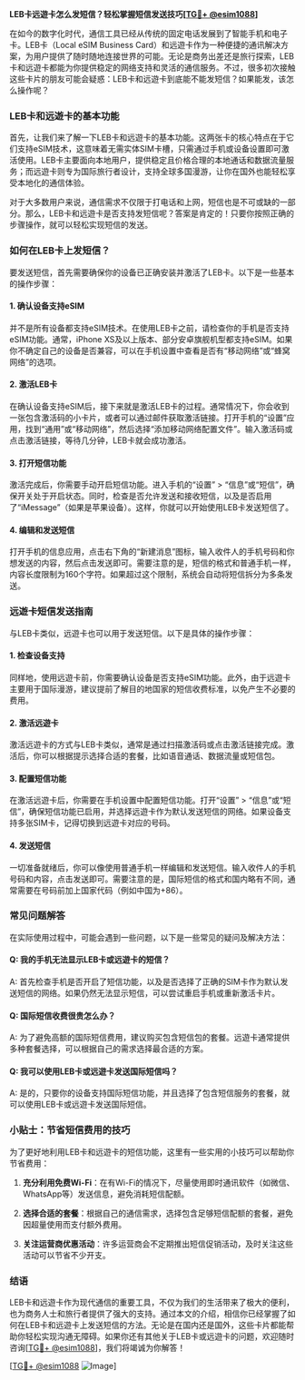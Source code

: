 **LEB卡远遊卡怎么发短信？轻松掌握短信发送技巧[[TG💪+ @esim1088](https://t.me/s/esim1088)]**

在如今的数字化时代，通信工具已经从传统的固定电话发展到了智能手机和电子卡。LEB卡（Local eSIM Business Card）和远遊卡作为一种便捷的通讯解决方案，为用户提供了随时随地连接世界的可能。无论是商务出差还是旅行探索，LEB卡和远遊卡都能为你提供稳定的网络支持和灵活的通信服务。不过，很多初次接触这些卡片的朋友可能会疑惑：LEB卡和远遊卡到底能不能发短信？如果能发，该怎么操作呢？

### LEB卡和远遊卡的基本功能

首先，让我们来了解一下LEB卡和远遊卡的基本功能。这两张卡的核心特点在于它们支持eSIM技术，这意味着无需实体SIM卡槽，只需通过手机或设备设置即可激活使用。LEB卡主要面向本地用户，提供稳定且价格合理的本地通话和数据流量服务；而远遊卡则专为国际旅行者设计，支持全球多国漫游，让你在国外也能轻松享受本地化的通信体验。

对于大多数用户来说，通信需求不仅限于打电话和上网，短信也是不可或缺的一部分。那么，LEB卡和远遊卡是否支持发短信呢？答案是肯定的！只要你按照正确的步骤操作，就可以轻松实现短信的发送。

### 如何在LEB卡上发短信？

要发送短信，首先需要确保你的设备已正确安装并激活了LEB卡。以下是一些基本的操作步骤：

#### 1. 确认设备支持eSIM
并不是所有设备都支持eSIM技术。在使用LEB卡之前，请检查你的手机是否支持eSIM功能。通常，iPhone XS及以上版本、部分安卓旗舰机型都支持eSIM。如果你不确定自己的设备是否兼容，可以在手机设置中查看是否有“移动网络”或“蜂窝网络”的选项。

#### 2. 激活LEB卡
在确认设备支持eSIM后，接下来就是激活LEB卡的过程。通常情况下，你会收到一张包含激活码的小卡片，或者可以通过邮件获取激活链接。打开手机的“设置”应用，找到“通用”或“移动网络”，然后选择“添加移动网络配置文件”。输入激活码或点击激活链接，等待几分钟，LEB卡就会成功激活。

#### 3. 打开短信功能
激活完成后，你需要手动开启短信功能。进入手机的“设置” > “信息”或“短信”，确保开关处于开启状态。同时，检查是否允许发送和接收短信，以及是否启用了“iMessage”（如果是苹果设备）。这样，你就可以开始使用LEB卡发送短信了。

#### 4. 编辑和发送短信
打开手机的信息应用，点击右下角的“新建消息”图标，输入收件人的手机号码和你想发送的内容，然后点击发送即可。需要注意的是，短信的格式和普通手机一样，内容长度限制为160个字符。如果超过这个限制，系统会自动将短信拆分为多条发送。

### 远遊卡短信发送指南

与LEB卡类似，远遊卡也可以用于发送短信。以下是具体的操作步骤：

#### 1. 检查设备支持
同样地，使用远遊卡前，你需要确认设备是否支持eSIM功能。此外，由于远遊卡主要用于国际漫游，建议提前了解目的地国家的短信收费标准，以免产生不必要的费用。

#### 2. 激活远遊卡
激活远遊卡的方式与LEB卡类似，通常是通过扫描激活码或点击激活链接完成。激活后，你可以根据提示选择合适的套餐，比如语音通话、数据流量或短信包。

#### 3. 配置短信功能
在激活远遊卡后，你需要在手机设置中配置短信功能。打开“设置” > “信息”或“短信”，确保短信功能已启用，并选择远遊卡作为默认发送短信的网络。如果设备支持多张SIM卡，记得切换到远遊卡对应的号码。

#### 4. 发送短信
一切准备就绪后，你可以像使用普通手机一样编辑和发送短信。输入收件人的手机号码和内容，点击发送即可。需要注意的是，国际短信的格式和国内略有不同，通常需要在号码前加上国家代码（例如中国为+86）。

### 常见问题解答

在实际使用过程中，可能会遇到一些问题，以下是一些常见的疑问及解决方法：

#### Q: 我的手机无法显示LEB卡或远遊卡的短信？
A: 首先检查手机是否开启了短信功能，以及是否选择了正确的SIM卡作为默认发送短信的网络。如果仍然无法显示短信，可以尝试重启手机或重新激活卡片。

#### Q: 国际短信收费很贵怎么办？
A: 为了避免高额的国际短信费用，建议购买包含短信包的套餐。远遊卡通常提供多种套餐选择，可以根据自己的需求选择最合适的方案。

#### Q: 我可以使用LEB卡或远遊卡发送国际短信吗？
A: 是的，只要你的设备支持国际短信功能，并且选择了包含短信服务的套餐，就可以使用LEB卡或远遊卡发送国际短信。

### 小贴士：节省短信费用的技巧

为了更好地利用LEB卡和远遊卡的短信功能，这里有一些实用的小技巧可以帮助你节省费用：

1. **充分利用免费Wi-Fi**：在有Wi-Fi的情况下，尽量使用即时通讯软件（如微信、WhatsApp等）发送信息，避免消耗短信配额。
   
2. **选择合适的套餐**：根据自己的通信需求，选择包含足够短信配额的套餐，避免因超量使用而支付额外费用。

3. **关注运营商优惠活动**：许多运营商会不定期推出短信促销活动，及时关注这些活动可以节省不少开支。

### 结语

LEB卡和远遊卡作为现代通信的重要工具，不仅为我们的生活带来了极大的便利，也为商务人士和旅行者提供了强大的支持。通过本文的介绍，相信你已经掌握了如何在LEB卡和远遊卡上发送短信的方法。无论是在国内还是国外，这些卡片都能帮助你轻松实现沟通无障碍。如果你还有其他关于LEB卡或远遊卡的问题，欢迎随时咨询[[TG💪+ @esim1088](https://t.me/s/esim1088)]，我们将竭诚为你解答！

[[TG💪+ @esim1088](https://t.me/s/esim1088) ![Image](https://i.postimg.cc/4NQfJmqS/Snipaste-2025-05-13-00-14-12.png)]